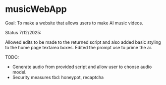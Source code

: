 # musicWebApp

Goal:
To make a website that allows users to make AI music videos.

Status 7/12/2025:

Allowed edits to be made to the returned script and also added basic styling to the home page textarea boxes. Edited the prompt use to prime the ai.

TODO:
- Generate audio from provided script and allow user to choose audio model.
- Security measures tbd: honeypot, recaptcha
